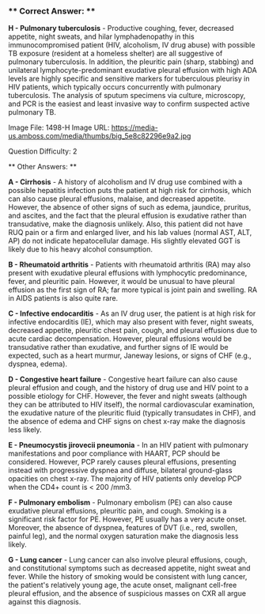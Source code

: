 ### ** Correct Answer: **

**H - Pulmonary tuberculosis** - Productive coughing, fever, decreased appetite, night sweats, and hilar lymphadenopathy in this immunocompromised patient (HIV, alcoholism, IV drug abuse) with possible TB exposure (resident at a homeless shelter) are all suggestive of pulmonary tuberculosis. In addition, the pleuritic pain (sharp, stabbing) and unilateral lymphocyte-predominant exudative pleural effusion with high ADA levels are highly specific and sensitive markers for tuberculous pleurisy in HIV patients, which typically occurs concurrently with pulmonary tuberculosis. The analysis of sputum specimens via culture, microscopy, and PCR is the easiest and least invasive way to confirm suspected active pulmonary TB.

Image File: 1498-H
Image URL: https://media-us.amboss.com/media/thumbs/big_5e8c82296e9a2.jpg

Question Difficulty: 2

** Other Answers: **

**A - Cirrhosis** - A history of alcoholism and IV drug use combined with a possible hepatitis infection puts the patient at high risk for cirrhosis, which can also cause pleural effusions, malaise, and decreased appetite. However, the absence of other signs of such as edema, jaundice, pruritus, and ascites, and the fact that the pleural effusion is exudative rather than transudative, make the diagnosis unlikely. Also, this patient did not have RUQ pain or a firm and enlarged liver, and his lab values (normal AST, ALT, AP) do not indicate hepatocellular damage. His slightly elevated GGT is likely due to his heavy alcohol consumption.

**B - Rheumatoid arthritis** - Patients with rheumatoid arthritis (RA) may also present with exudative pleural effusions with lymphocytic predominance, fever, and pleuritic pain. However, it would be unusual to have pleural effusion as the first sign of RA; far more typical is joint pain and swelling. RA in AIDS patients is also quite rare.

**C - Infective endocarditis** - As an IV drug user, the patient is at high risk for infective endocarditis (IE), which may also present with fever, night sweats, decreased appetite, pleuritic chest pain, cough, and pleural effusions due to acute cardiac decompensation. However, pleural effusions would be transudative rather than exudative, and further signs of IE would be expected, such as a heart murmur, Janeway lesions, or signs of CHF (e.g., dyspnea, edema).

**D - Congestive heart failure** - Congestive heart failure can also cause pleural effusion and cough, and the history of drug use and HIV point to a possible etiology for CHF. However, the fever and night sweats (although they can be attributed to HIV itself), the normal cardiovascular examination, the exudative nature of the pleuritic fluid (typically transudates in CHF), and the absence of edema and CHF signs on chest x-ray make the diagnosis less likely.

**E - Pneumocystis jirovecii pneumonia** - In an HIV patient with pulmonary manifestations and poor compliance with HAART, PCP should be considered. However, PCP rarely causes pleural effusions, presenting instead with progressive dyspnea and diffuse, bilateral ground-glass opacities on chest x-ray. The majority of HIV patients only develop PCP when the CD4+ count is < 200 /mm3.

**F - Pulmonary embolism** - Pulmonary embolism (PE) can also cause exudative pleural effusions, pleuritic pain, and cough. Smoking is a significant risk factor for PE. However, PE usually has a very acute onset. Moreover, the absence of dyspnea, features of DVT (i.e., red, swollen, painful leg), and the normal oxygen saturation make the diagnosis less likely.

**G - Lung cancer** - Lung cancer can also involve pleural effusions, cough, and constitutional symptoms such as decreased appetite, night sweat and fever. While the history of smoking would be consistent with lung cancer, the patient's relatively young age, the acute onset, malignant cell-free pleural effusion, and the absence of suspicious masses on CXR all argue against this diagnosis.

